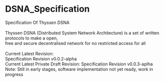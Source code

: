 # DSNA_Specification
Specification Of Thyssen DSNA
<br>
<br>
Thyssen DSNA (Distributed System Network Architecture)
is a set of written protocols to make a open, <br>free and secure decentralised network for no restricted access for all
<br>
<br>
Current Latest Revision:
<br>
Specification Revision v0.0.2-alpha
<br>
Current Latest Private Draft Revision:
Specification Revision v0.0.3-aplha
<br>
Note: Still in early stages, software implementation not yet ready, work in progress 

